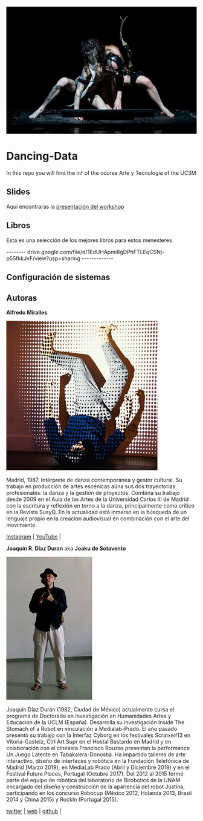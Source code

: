 ![@marcodonnarumma](./img/Donnarumma-Pevere.webp)

# Dancing-Data

In this repo you will find the inf of the course Arte y Tecnología of the UC3M

## Slides

Aquí encontraras la [presentación del workshop](https://docs.google.com/presentation/d/1FJbcBHIzNrDRdK3IMDPIEJLXyi7MsTQZoVTmYcN01h8/edit?usp=sharing)

## Libros

Esta es una selección de los mejores libros para estos menesteres

-------- drive.google.com/file/d/1EdUHApmi8gDPhFTLEqCSNj-p55fkkJvF/view?usp=sharing -------------

## Configuración de sistemas

## Autoras

**Alfredo Miralles**

![@alfredomiralles](./img/alfredo.jpg)

Madrid, 1987. Intérprete de danza contemporánea y gestor cultural. Su trabajo en producción de artes escénicas aúna sus dos trayectorias profesionales: la danza y la gestión de proyectos. Combina su trabajo desde 2009 en el Aula de las Artes de la Universidad Carlos III de Madrid con la escritura y reflexión en torno a la danza, principalmente como crítico en la Revista SusyQ. En la actualidad está inmerso en la búsqueda de un lenguaje propio en la creación audiovisual en combinación con el arte del movimiento.

[Instagram](https://www.instagram.com/alfredomiralles) |
[YouTube](https://www.youtube.com/user/alfredomirallesbenit) |

**Joaquín R. Díaz Duran**
aka **Joaku de Sotavento**

![@joakudesotavento -height=200px width=250px](./img/joaku-defensa.jpeg)

Joaquín Díaz Durán (1982, Ciudad de México) actualmente cursa el programa de Doctorado en Investigación en Humanidades Artes y Educación de la UCLM (España). Desarrolla su investigación Inside The Stomach of a Robot en vinculación a Medialab-Prado.
El año pasado presentó su trabajo con la Interfaz Cyborg en los festivales Scratxe#13 en Vitoria-Gasteiz, Ctrl Art Supr en el Hostal Bastardo en Madrid y en colaboración con el cineasta Francisco Bouzas presentan la performance Un Juego Latente en Tabakalera-Donostia. Ha impartido talleres de arte interactivo, diseño de interfaces y robótica en la Fundación Telefónica de Madrid (Marzo 2019), en MediaLab Prado (Abril y Diciembre 2019) y en el Festival Future Places, Portugal (Octubre 2017). Del 2012 al 2015 formó parte del equipo de robótica del laboratorio de Birobotics de la UNAM encargado del diseño y construcción de la apariencia del robot Justina, participando en los concurso Robocup (México 2012, Holanda 2013, Brasil 2014 y China 2015) y RockIn (Portugal 2015).

[twitter](https://twitter.com/joaku_Sotavento) |
[web](https://www.arterobotico.com) |
[github](https://github.com/JoakuDeSotavento) |
